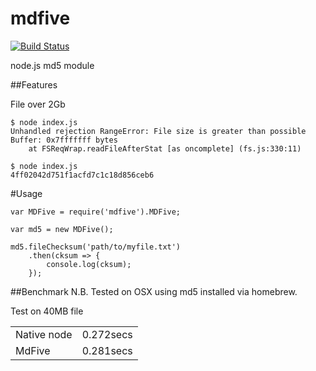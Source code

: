# mdfive

[![Build Status](https://travis-ci.org/irvingswiftj/mdfive.svg?branch=master)](https://travis-ci.org/irvingswiftj/mdfive)

node.js md5 module

##Features

File over 2Gb

```
$ node index.js
Unhandled rejection RangeError: File size is greater than possible Buffer: 0x7fffffff bytes
    at FSReqWrap.readFileAfterStat [as oncomplete] (fs.js:330:11)
```

```
$ node index.js
4ff02042d751f1acfd7c1c18d856ceb6
```

#Usage

```
var MDFive = require('mdfive').MDFive;

var md5 = new MDFive();

md5.fileChecksum('path/to/myfile.txt')
	.then(cksum => {
		console.log(cksum);
	});
```

##Benchmark
N.B. Tested on OSX using md5 installed via homebrew.

Test on 40MB file

<table>
<tr>
<td>Native node</td><td>0.272secs</td>
</tr>
<tr>
<td>MdFive</td><td>0.281secs</td>
</tr>
</table>
